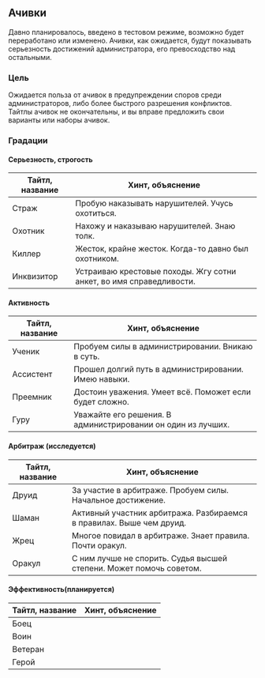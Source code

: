 ## Ачивки

Давно планировалось, введено в тестовом режиме, возможно будет переработано или изменено. Ачивки, как ожидается, будут показывать серьезность достижений администратора, его превосходство над остальными. 

### Цель
Ожидается польза от ачивок в предупреждении споров среди администраторов, либо более быстрого разрешения конфликтов. Тайтлы ачивок не окончательны, и вы вправе предложить свои варианты или наборы ачивок.

### Градации

#### Серьезность, строгость
Тайтл, название | Хинт, объяснение
----------------|-----------------
Страж | Пробую наказывать нарушителей. Учусь охотиться.
Охотник | Нахожу и наказываю нарушителей. Знаю толк.
Киллер | Жесток, крайне жесток. Когда-то давно был охотником.
Инквизитор | Устраиваю крестовые походы. Жгу сотни анкет, во имя справедливости.

#### Активность
Тайтл, название | Хинт, объяснение
----------------|-----------------
Ученик | Пробуем силы в администрировании. Вникаю в суть.
Ассистент | Прошел долгий путь в администрировании. Имею навыки.
Преемник | Достоин уважения. Умеет всё. Поможет если будет сложно.
Гуру | Уважайте его решения. В администрировании он один из лучших.

#### Арбитраж (исследуется)
Тайтл, название | Хинт, объяснение
----------------|-----------------
Друид | За участие в арбитраже. Пробуем силы. Начальное достижение.
Шаман | Активный участник арбитража. Разбираемся в правилах. Выше чем друид.
Жрец | Многое повидал в арбитраже. Знает правила. Почти оракул.
Оракул | С ним лучше не спорить. Судья высшей степени. Может помочь советом.

#### Эффективность(планируется)
Тайтл, название | Хинт, объяснение
----------------|-----------------
Боец | 
Воин | 
Ветеран | 
Герой | 
